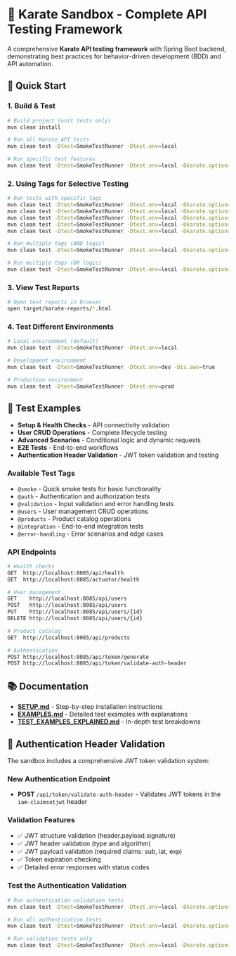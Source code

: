 # 🥋 Karate Sandbox - Complete API Testing Framework

A comprehensive **Karate API testing framework** with Spring Boot backend, demonstrating best practices for behavior-driven development (BDD) and API automation.

## **🚀 Quick Start**

### 1. **Build & Test**
```bash
# Build project (unit tests only) 
mvn clean install

# Run all Karate API tests
mvn clean test -Dtest=SmokeTestRunner -Dtest.env=local

# Run specific test features
mvn clean test -Dtest=SmokeTestRunner -Dtest.env=local -Dkarate.options="classpath:com/example/karate/config/working-auth-validation.feature"
```

### 2. **Using Tags for Selective Testing**
```bash
# Run tests with specific tags
mvn clean test -Dtest=SmokeTestRunner -Dtest.env=local -Dkarate.options="--tags @smoke"
mvn clean test -Dtest=SmokeTestRunner -Dtest.env=local -Dkarate.options="--tags @auth"
mvn clean test -Dtest=SmokeTestRunner -Dtest.env=local -Dkarate.options="--tags @validation"
mvn clean test -Dtest=SmokeTestRunner -Dtest.env=local -Dkarate.options="--tags @users"
mvn clean test -Dtest=SmokeTestRunner -Dtest.env=local -Dkarate.options="--tags @products"

# Run multiple tags (AND logic)
mvn clean test -Dtest=SmokeTestRunner -Dtest.env=local -Dkarate.options="--tags @smoke @auth"

# Run multiple tags (OR logic)
mvn clean test -Dtest=SmokeTestRunner -Dtest.env=local -Dkarate.options="--tags @smoke,@auth"
```

### 3. **View Test Reports**
```bash
# Open test reports in browser
open target/karate-reports/*.html
```

### 4. **Test Different Environments**
```bash
# Local environment (default)
mvn clean test -Dtest=SmokeTestRunner -Dtest.env=local

# Development environment
mvn clean test -Dtest=SmokeTestRunner -Dtest.env=dev -Dis.aws=true

# Production environment
mvn clean test -Dtest=SmokeTestRunner -Dtest.env=prod
```

## **🧪 Test Examples**
- **Setup & Health Checks** - API connectivity validation
- **User CRUD Operations** - Complete lifecycle testing  
- **Advanced Scenarios** - Conditional logic and dynamic requests
- **E2E Tests** - End-to-end workflows
- **Authentication Header Validation** - JWT token validation and testing

### **Available Test Tags**
- `@smoke` - Quick smoke tests for basic functionality
- `@auth` - Authentication and authorization tests
- `@validation` - Input validation and error handling tests
- `@users` - User management CRUD operations
- `@products` - Product catalog operations
- `@integration` - End-to-end integration tests
- `@error-handling` - Error scenarios and edge cases

### **API Endpoints**
```bash
# Health checks
GET  http://localhost:8085/api/health
GET  http://localhost:8085/actuator/health

# User management  
GET    http://localhost:8085/api/users
POST   http://localhost:8085/api/users
PUT    http://localhost:8085/api/users/{id}
DELETE http://localhost:8085/api/users/{id}

# Product catalog
GET  http://localhost:8085/api/products

# Authentication  
POST http://localhost:8085/api/token/generate
POST http://localhost:8085/api/token/validate-auth-header
```

## **📚 Documentation**
- **[SETUP.md](SETUP.md)** - Step-by-step installation instructions
- **[EXAMPLES.md](EXAMPLES.md)** - Detailed test examples with explanations
- **[TEST_EXAMPLES_EXPLAINED.md](TEST_EXAMPLES_EXPLAINED.md)** - In-depth test breakdowns

## **🔐 Authentication Header Validation**

The sandbox includes a comprehensive JWT token validation system:

### **New Authentication Endpoint**
- **POST** `/api/token/validate-auth-header` - Validates JWT tokens in the `iam-claimsetjwt` header

### **Validation Features**
- ✅ JWT structure validation (header.payload.signature)
- ✅ JWT header validation (type and algorithm)
- ✅ JWT payload validation (required claims: sub, iat, exp)
- ✅ Token expiration checking
- ✅ Detailed error responses with status codes

### **Test the Authentication Validation**
```bash
# Run authentication validation tests
mvn clean test -Dtest=SmokeTestRunner -Dtest.env=local -Dkarate.options="classpath:com/example/karate/config/working-auth-validation.feature"

# Run all authentication tests
mvn clean test -Dtest=SmokeTestRunner -Dtest.env=local -Dkarate.options="--tags @auth"

# Run validation tests only
mvn clean test -Dtest=SmokeTestRunner -Dtest.env=local -Dkarate.options="--tags @validation"
```